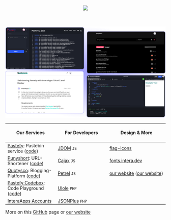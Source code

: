 
<br>

<p align="center">
<a>
<picture>
<source media="(prefers-color-scheme: dark)" srcset="/images/logo-dark.svg">
<source media="(prefers-color-scheme: light)" srcset="/images/logo-light.svg" />
<img src="/branding/fw-logo.svg" width="200px" />
</picture>
</a>
</p>

<br>

<br>

<img src="/images/service-images.png">

<br>

<p align="center">
<table>
<thead>
<tr>
<th><img width="260" height="1">Our Services <img width="260" height="1"></th>
<th><img width="260" height="1">For Developers <img width="260" height="1"></th>
<th><img width="260" height="1">Design &amp; More <img width="260" height="1"></th>
</tr>
</thead>
<tbody>
<tr>
<td><a href="https://pastefy.app">Pastefy</a>: Pastebin service (<a href="https://github.com/interaapps/pastefy">code</a>)</td>
<td><a href="https://github.com/interaapps/jdom">JDOM</a> <code>JS</code></td>
<td><a href="https://github.com/interaapps/flag-icons">flag-icons</a></td>
</tr>
<tr>
<td><a href="https://puny.be">Punyshort</a>: URL-Shortener (<a href="https://github.com/interaapps/punyshort">code</a>)</td>
<td><a href="https://github.com/interaapps/cajax">Cajax</a> <code>JS</code></td>
<td><a href="https://fonts.intera.dev/">fonts.intera.dev</a></td>
</tr>
<tr>
<td><a href="https://quotysco.eu">Quotysco</a>: Blogging-Platform     (<a href="https://github.com/interaapps/quotysco">code</a>)</td>
<td><a href="https://github.com/interaapps/Petrel">Petrel</a> <code>JS</code></td>
<td><a href="https://interaapps.de">our website</a> (<a href="https://github.com/interaapps/new-website">our website</a>)</td>
</tr>
<tr>
<td><a href="https://box.pastefy.app">Pastefy Codebox</a>: Code Playground  (<a href="https://github.com/interaapps/pastefy-codebox">code</a>)</td>
<td><a href="https://github.com/interaapps/ulole-framework">Ulole</a> <code>PHP</code></td>
<td></td>
</tr>
<tr>
<td><a href="https://accounts.interaapps.de">InteraApps Accounts</a></td>
<td><a href="https://github.com/interaapps/jsonplus">JSONPlus</a> <code>PHP</code></td>
</tr>
</tbody>
</table>

</p>


More on this [GitHub](https://github.com/orgs/interaapps/repositories) page or [our website](https://interaapps.de)

<!--
| Our Services                                                                                                         | For Developers                                               | Design & More                                                                                   |
|----------------------------------------------------------------------------------------------------------------------|--------------------------------------------------------------|-------------------------------------------------------------------------------------------------|
| [Pastefy](https://pastefy.app): Pastebin service ([code](https://github.com/interaapps/pastefy))                     | [JDOM](https://github.com/interaapps/jdom) `JS`              | [flag-icons](https://github.com/interaapps/flag-icons)                                          |
| [Punyshort](https://puny.be): URL-Shortener ([code](https://github.com/interaapps/punyshort))                        | [Cajax](https://github.com/interaapps/cajax) `JS`            | [fonts.intera.dev](https://fonts.intera.dev/)                                                   |
| [Quotysco](https://quotysco.eu): Blogging-Platform     ([code](https://github.com/interaapps/quotysco))              | [Petrel](https://github.com/interaapps/Petrel) `JS`          | [our website](https://interaapps.de) ([our website](https://github.com/interaapps/new-website)) |
| [Pastefy Codebox](https://box.pastefy.app): Code Playground  ([code](https://github.com/interaapps/pastefy-codebox)) | [Ulole](https://github.com/interaapps/ulole-framework) `PHP` |                                                                                                 |
| [InteraApps Accounts](https://accounts.interaapps.de)                                                                | [JSONPlus](https://github.com/interaapps/jsonplus) `PHP`     |            
-->
<!-- https://markdowntohtml.com/ -->
